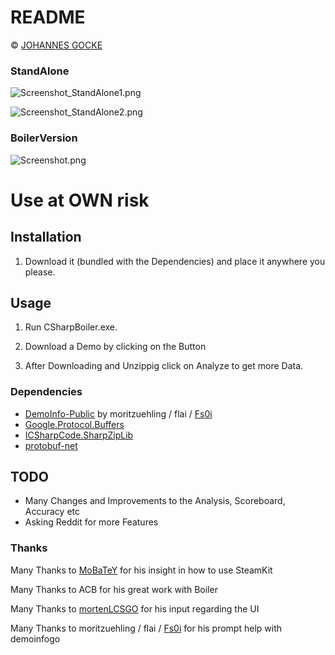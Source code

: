 # README #

© [JOHANNES GOCKE](http://steamcommunity.com/id/master117/)

### StandAlone ###
![Screenshot_StandAlone1.png](https://bitbucket.org/repo/Az8xKM/images/3993023194-Screenshot_StandAlone1.png)

![Screenshot_StandAlone2.png](https://bitbucket.org/repo/Az8xKM/images/3120571173-Screenshot_StandAlone2.png)

### BoilerVersion ###
![Screenshot.png](https://bitbucket.org/repo/Az8xKM/images/2848763591-Screenshot.png)

# Use at OWN risk #

## Installation ##

1. Download it (bundled with the Dependencies) and place it anywhere you please.

## Usage  ##

1. Run CSharpBoiler.exe.

2. Download a Demo by clicking on the Button

3. After Downloading and Unzippig click on Analyze to get more Data.

### Dependencies ###
* [DemoInfo-Public](https://github.com/moritzuehling/demoinfo-public) by moritzuehling / flai / [Fs0i](http://www.reddit.com/user/Fs0i)
* [Google.Protocol.Buffers](https://www.nuget.org/packages/Google.ProtocolBuffers/)
* [ICSharpCode.SharpZipLib](https://www.nuget.org/packages/ICSharpCode.SharpZipLib.dll/)
* [protobuf-net](https://code.google.com/p/protobuf-net/)

## TODO ##
* Many Changes and Improvements to the Analysis, Scoreboard, Accuracy etc
* Asking Reddit for more Features

### Thanks ###
Many Thanks to [MoBaTeY](http://www.reddit.com/user/MoBaTeY) for his insight in how to use SteamKit

Many Thanks to ACB for his great work with Boiler

Many Thanks to [mortenLCSGO](http://www.reddit.com/user/mortenLCSGO) for his input regarding the UI

Many Thanks to moritzuehling / flai / [Fs0i](http://www.reddit.com/user/Fs0i) for his prompt help with demoinfogo